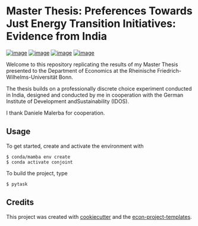 # Master Thesis: Preferences Towards Just Energy Transition Initiatives: Evidence from India

[![image](https://img.shields.io/badge/Python-3.11.0-gray)]()
[![image](https://img.shields.io/badge/platform-win32-gray)]()
[![image](https://img.shields.io/badge/ChromeDriver-Chromium-gray)](https://chromedriver.chromium.org/downloads)
[![image](https://img.shields.io/badge/pytask-0.3.1-green)](https://pytask-dev.readthedocs.io/en/stable/)

Welcome to this repository replicating the results of my Master Thesis presented to the Department of Economics at the Rheinische Friedrich-Wilhelms-Universität Bonn.

The thesis builds on a professionally discrete choice experiment conducted in India, designed and conducted by me in cooperation with the German Institute of Development andSustainability (IDOS).

I thank Daniele Malerba for cooperation.

## Usage

To get started, create and activate the environment with

```console
$ conda/mamba env create
$ conda activate conjoint
```

To build the project, type

```console
$ pytask
```

## Credits

This project was created with [cookiecutter](https://github.com/audreyr/cookiecutter)
and the
[econ-project-templates](https://github.com/OpenSourceEconomics/econ-project-templates).


